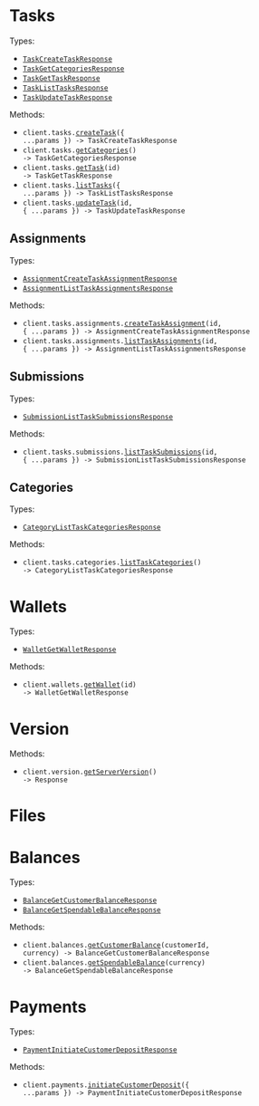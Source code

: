 # Tasks

Types:

- <code><a href="./src/resources/tasks/tasks.ts">TaskCreateTaskResponse</a></code>
- <code><a href="./src/resources/tasks/tasks.ts">TaskGetCategoriesResponse</a></code>
- <code><a href="./src/resources/tasks/tasks.ts">TaskGetTaskResponse</a></code>
- <code><a href="./src/resources/tasks/tasks.ts">TaskListTasksResponse</a></code>
- <code><a href="./src/resources/tasks/tasks.ts">TaskUpdateTaskResponse</a></code>

Methods:

- <code title="post /tasks">client.tasks.<a href="./src/resources/tasks/tasks.ts">createTask</a>({ ...params }) -> TaskCreateTaskResponse</code>
- <code title="get /tasks/categories">client.tasks.<a href="./src/resources/tasks/tasks.ts">getCategories</a>() -> TaskGetCategoriesResponse</code>
- <code title="get /tasks/{id}">client.tasks.<a href="./src/resources/tasks/tasks.ts">getTask</a>(id) -> TaskGetTaskResponse</code>
- <code title="get /tasks">client.tasks.<a href="./src/resources/tasks/tasks.ts">listTasks</a>({ ...params }) -> TaskListTasksResponse</code>
- <code title="put /tasks/{id}">client.tasks.<a href="./src/resources/tasks/tasks.ts">updateTask</a>(id, { ...params }) -> TaskUpdateTaskResponse</code>

## Assignments

Types:

- <code><a href="./src/resources/tasks/assignments.ts">AssignmentCreateTaskAssignmentResponse</a></code>
- <code><a href="./src/resources/tasks/assignments.ts">AssignmentListTaskAssignmentsResponse</a></code>

Methods:

- <code title="post /tasks/{id}/assignments">client.tasks.assignments.<a href="./src/resources/tasks/assignments.ts">createTaskAssignment</a>(id, { ...params }) -> AssignmentCreateTaskAssignmentResponse</code>
- <code title="get /tasks/{id}/assignments">client.tasks.assignments.<a href="./src/resources/tasks/assignments.ts">listTaskAssignments</a>(id, { ...params }) -> AssignmentListTaskAssignmentsResponse</code>

## Submissions

Types:

- <code><a href="./src/resources/tasks/submissions.ts">SubmissionListTaskSubmissionsResponse</a></code>

Methods:

- <code title="get /tasks/{id}/submissions">client.tasks.submissions.<a href="./src/resources/tasks/submissions.ts">listTaskSubmissions</a>(id, { ...params }) -> SubmissionListTaskSubmissionsResponse</code>

## Categories

Types:

- <code><a href="./src/resources/tasks/categories.ts">CategoryListTaskCategoriesResponse</a></code>

Methods:

- <code title="get /tasks/categories">client.tasks.categories.<a href="./src/resources/tasks/categories.ts">listTaskCategories</a>() -> CategoryListTaskCategoriesResponse</code>

# Wallets

Types:

- <code><a href="./src/resources/wallets.ts">WalletGetWalletResponse</a></code>

Methods:

- <code title="get /wallets/{id}">client.wallets.<a href="./src/resources/wallets.ts">getWallet</a>(id) -> WalletGetWalletResponse</code>

# Version

Methods:

- <code title="get /version">client.version.<a href="./src/resources/version.ts">getServerVersion</a>() -> Response</code>

# Files

# Balances

Types:

- <code><a href="./src/resources/balances.ts">BalanceGetCustomerBalanceResponse</a></code>
- <code><a href="./src/resources/balances.ts">BalanceGetSpendableBalanceResponse</a></code>

Methods:

- <code title="get /balances/customers/{customerId}/currencies/{currency}">client.balances.<a href="./src/resources/balances.ts">getCustomerBalance</a>(customerId, currency) -> BalanceGetCustomerBalanceResponse</code>
- <code title="get /balances/currencies/{currency}">client.balances.<a href="./src/resources/balances.ts">getSpendableBalance</a>(currency) -> BalanceGetSpendableBalanceResponse</code>

# Payments

Types:

- <code><a href="./src/resources/payments.ts">PaymentInitiateCustomerDepositResponse</a></code>

Methods:

- <code title="post /payments/initiate-customer-deposit">client.payments.<a href="./src/resources/payments.ts">initiateCustomerDeposit</a>({ ...params }) -> PaymentInitiateCustomerDepositResponse</code>
